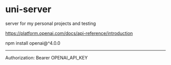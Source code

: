 # uni-server
server for my personal projects and testing


https://platform.openai.com/docs/api-reference/introduction

npm install openai@^4.0.0


***
Authorization: Bearer OPENAI_API_KEY